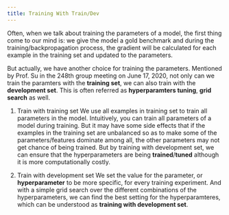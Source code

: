 ```yaml
---
title: Training With Train/Dev
---
```


Often, when we talk about training the parameters of a model, the first thing come to our mind is: we give the model a gold benchmark and during the training/backpropagation process, the gradient will be calculated for each example in the training set and updated to the parameters.

But actually, we have another choice for training the parameters. Mentioned by Prof. Su in the 248th group meeting on June 17, 2020, not only can we train the paramters with the **training set**, we can also train with the **development set**. This is often referred as **hyperparamters tuning**, **grid search** as well.

1. Train with training set
We use all examples in training set to train all parameters in the model. Intuitively, you can train all parameters of a model during training. But it may have some side effects that if the examples in the training set are unbalanced so as to make some of the parameters/features dominate among all, the other parameters may not get chance of being trained. But by training with development set, we can ensure that the hyperparameters are being **trained**/**tuned** although it is more computationally costly.

3. Train with development set
We set the value for the parameter, or **hyperparameter** to be more specific, for every training experiment. And with a simple grid search over the different combinations of the hyperparameters, we can find the best setting for the hyperparamteres, which can be understood as **training with development set**.